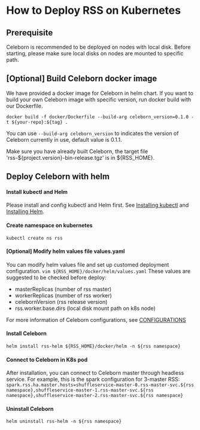 # How to Deploy RSS on Kubernetes

## Prerequisite
Celeborn is recommended to be deployed on nodes with local disk. Before starting, please make sure local disks on nodes are mounted to specific path.

## [Optional] Build Celeborn docker image
We have provided a docker image for Celeborn in helm chart. If you want to build your own Celeborn image with specific version, run docker build with our Dockerfile.

`
docker build -f docker/Dockerfile --build-arg celeborn_version=0.1.0 -t ${your-repo}:${tag} .
`

You can use `--build-arg celeborn_version` to indicates the version of Celeborn currently in use, default value is 0.1.1.

Make sure you have already built Celeborn, the target file 'rss-${project.version}-bin-release.tgz' is in ${RSS_HOME}.

## Deploy Celeborn with helm

#### Install kubectl and Helm

Please install and config kubectl and Helm first. See [Installing kubectl](https://kubernetes.io/docs/tasks/tools/#kubectl) and [Installing Helm](https://helm.sh/docs/intro/install/).

#### Create namespace on kubernetes
`
kubectl create ns rss
`

#### [Optional] Modify helm values file values.yaml
You can modify helm values file and set up customed deployment configuration.
`
vim ${RSS_HOME}/docker/helm/values.yaml
`
These values are suggested to be checked before deploy:  
- masterReplicas (number of rss master)
- workerReplicas (number of rss worker)
- celebornVersion (rss release version)
- rss.worker.base.dirs (local disk mount path on k8s node)

For more information of Celeborn configurations, see [CONFIGURATIONS](../CONFIGURATION_GUIDE.md)

#### Install Celeborn
`
helm install rss-helm ${RSS_HOME}/docker/helm -n ${rss namespace}
`

#### Connect to Celeborn in K8s pod
After installation, you can connect to Celeborn master through headless service. For example, this is the spark configuration for 3-master RSS:
`
spark.rss.ha.master.hosts=shuffleservice-master-0.rss-master-svc.${rss namespace},shuffleservice-master-1.rss-master-svc.${rss namespace},shuffleservice-master-2.rss-master-svc.${rss namespace}
`

#### Uninstall Celeborn
`
helm uninstall rss-helm -n ${rss namespace}
`